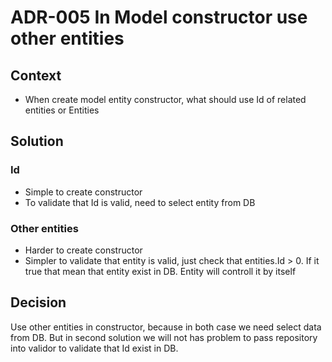 # ADR-005 In Model constructor use other entities

## Context
- When create model entity constructor, what should use Id of related entities or Entities

## Solution
### Id
- Simple to create constructor
- To validate that Id is valid, need to select entity from DB

### Other entities
- Harder to create constructor
- Simpler to validate that entity is valid, just check that entities.Id > 0. If it true that mean that entity exist in DB. Entity will controll it by itself

## Decision
Use other entities in constructor, because in both case we need select data from DB. But in second solution we will not has problem to pass repository into validor to validate that Id exist in DB.
